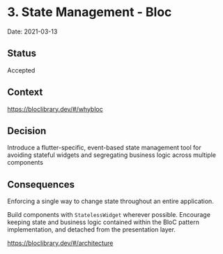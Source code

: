 # 3. State Management - Bloc

Date: 2021-03-13

## Status

Accepted

## Context

https://bloclibrary.dev/#/whybloc

## Decision

Introduce a flutter-specific, event-based state management tool for avoiding stateful widgets and segregating business logic across multiple components

## Consequences

Enforcing a single way to change state throughout an entire application.

Build components with `StatelessWidget` wherever possible. Encourage keeping state and business logic contained within the BloC pattern implementation, and detached from the presentation layer.

https://bloclibrary.dev/#/architecture



